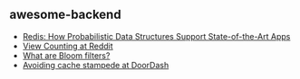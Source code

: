 awesome-backend
---------------------------------

* [Redis: How Probabilistic Data Structures Support State-of-the-Art Apps](https://thenewstack.io/redis-how-probabilistic-data-structures-support-state-of-the-art-apps/)
* [View Counting at Reddit](https://redditblog.com/2017/05/24/view-counting-at-reddit/)
* [What are Bloom filters?](https://blog.medium.com/what-are-bloom-filters-1ec2a50c68ff)
* [Avoiding cache stampede at DoorDash](https://medium.com/@DoorDash/avoiding-cache-stampede-at-doordash-55bbf596d94b)

